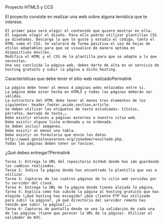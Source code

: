 
Proyecto HTML5 y CCS

El proyecto consiste en realizar una web sobre alguna temática que te interese.

    El primer paso será elegir el contenido que quiere mostrar en ella.
    El segundo elegir el diseño. Para ello podrás utilizar plantillas CSS ya diseñadas. Descarga la que te guste y estudia el código, tanto el HTML como el CSS. Se valorará de forma positiva el uso de hojas de etilos adaptables para que se visualice de manera optima en dispositivos móviles.
    Modifica el HTML y el CSS de la plantilla para que se adapte a lo que necesitas.
    Una vez concluida la página web, debes darte de alta en un servicio de hosting gratuito y subir la página a dicho hosting.

Características que debe tener el sitio web realizadoPermalink

    La página debe tener al menos 4 páginas webs enlazadas entre si.
    La página debe estar hecha en HTML5 y todas las páginas deberán ser válidas.
    La estructura del HTML debe tener al menos tres elementos de los siguientes: header,footer,aside,section,article.
    Se deben utilizar las etiquetas de texto estudiadas: títulos, párrafos, marcado de texto,…
    Debe existir enlaces a páginas externas a nuestro sitio web.
    Debe existir alguna lista ordenada y no ordenada.
    Se deben incluir imágenes.
    Debe existir al menos una tabla.
    Debe existir un formulario que envíe los datos http://www2.gonzalonazareno.org/josedom/resultado.php.
    Todas las páginas deben tener un favicon.

¿Qué debes entregar?Permalink

    Tarea 1: Entrega la URL del repositorio GitHub donde has ido guardando los cambios realizados.
    Tarea 2: Indica la página donde has encontrado la plantilla que vas a utilizar.
    Tarea 3: Capturas de las cuatros páginas de tu sitio web servidas por tu servidor del cloud.
    Tarea 4: Entrega la URL de la página donde tienes alojada la página.
    Tarea 5: Explica cómo has subido la página al hosting gratuito que has elegido (¿Qué hosting has escogido? ¿Qué cliente FTP has utilizado para subir la página?, ¿A qué directorio del servidor remoto has tenido que subir la página?,…)
    Tarea 6: Capturas de pantalla donde se vea la validación de cada una de las páginas (tiene que parecer la URL de la página). Utilizar el validador de W3C.


